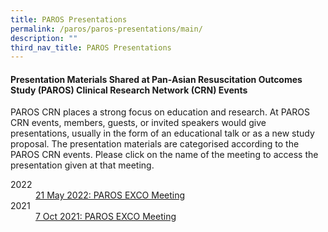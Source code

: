 ```yaml
---
title: PAROS Presentations
permalink: /paros/paros-presentations/main/
description: ""
third_nav_title: PAROS Presentations
---
```

#### Presentation Materials Shared at Pan-Asian Resuscitation Outcomes Study (PAROS) Clinical Research Network (CRN) Events

PAROS CRN places a strong focus on education and research. At PAROS CRN events, members, guests, or invited speakers would give presentations, usually in the form of an educational talk or as a new study proposal. The presentation materials are categorised according to the PAROS CRN events. Please click on the name of the meeting to access the presentation given at that meeting.

<dl>
	<dt>
		2022
	</dt>
	<dd>
		<a href="/paros/paros-presentations/21-may-2022-paros-exco-meeting/">21 May 2022: PAROS EXCO Meeting</a>
	</dd>
	<dt>
		2021
	</dt>
	<dd>
		<a href="/paros/paros-presentations/7-oct-2021-paros-exco-meeting/">7 Oct 2021: PAROS EXCO Meeting</a>
	</dd>
</dl>